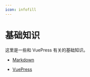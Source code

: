 ```yaml
---
icon: infofill
---
```


# 基础知识

这里是一些和 VuePress 有关的基础知识。

- [Markdown](markdown/readme.md)

- [VuePress](vuepress/readme.md)
